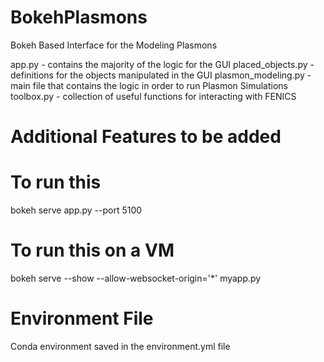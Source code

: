 # BokehPlasmons
Bokeh Based Interface for the Modeling Plasmons

app.py - contains the majority of the logic for the GUI
placed_objects.py - definitions for the objects manipulated in the GUI
plasmon_modeling.py - main file that contains the logic in order to run Plasmon Simulations
toolbox.py - collection of useful functions for interacting with FENICS

# Additional Features to be added

# To run this
bokeh serve app.py --port 5100

# To run this on a VM
bokeh serve --show --allow-websocket-origin='*' myapp.py

# Environment File
Conda environment saved in the environment.yml file
